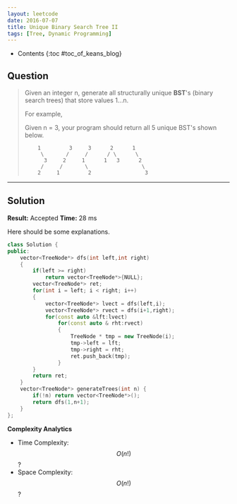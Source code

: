 ```yaml
---
layout: leetcode
date: 2016-07-07
title: Unique Binary Search Tree II
tags: [Tree, Dynamic Programming]
---
```


* Contents
{:toc #toc_of_keans_blog}

## Question

> Given an integer n, generate all structurally unique **BST**'s (binary search trees) that store values 1...n.
>
>For example,
>
>Given n = 3, your program should return all 5 unique BST's shown below.
>
>         1         3     3      2      1
>          \       /     /      / \      \
>           3     2     1      1   3      2
>          /     /       \                 \
>         2     1         2                 3
>     

***

## Solution

**Result:** Accepted **Time:** 28 ms

Here should be some explanations.

```cpp
class Solution {
public:
    vector<TreeNode*> dfs(int left,int right)
    {
        if(left >= right)
            return vector<TreeNode*>{NULL};
        vector<TreeNode*> ret;
        for(int i = left; i < right; i++)
        {
            vector<TreeNode*> lvect = dfs(left,i);
            vector<TreeNode*> rvect = dfs(i+1,right);
            for(const auto &lft:lvect)
                for(const auto & rht:rvect)
                {
                    TreeNode * tmp = new TreeNode(i);
                    tmp->left = lft;
                    tmp->right = rht;
                    ret.push_back(tmp);
                }
        }
        return ret;
    }
    vector<TreeNode*> generateTrees(int n) {
        if(!n) return vector<TreeNode*>();
        return dfs(1,n+1);
    }
};
```

**Complexity Analytics**

- Time Complexity: $$O(n!)$$?
- Space Complexity: $$O(n!)$$?
